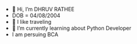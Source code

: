 - 👋 Hi, I’m DHRUV RATHEE
- DOB = 04/08/2004
- 👀 I like traveling 
- 🌱 I’m currently learning about Python Developer
- I am persuing BCA

<!---
DHRUV0408/DHRUV0408 is a ✨ special ✨ repository because its `README.md` (this file) appears on your GitHub profile.
You can click the Preview link to take a look at your changes.
--->
